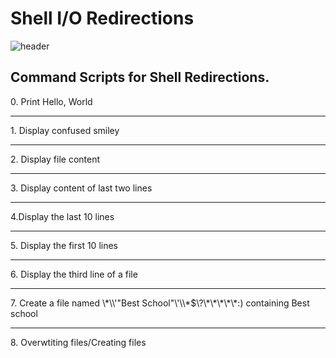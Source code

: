 <h1>Shell I/O Redirections</h1>

![header](https://capsule-render.vercel.app/api?type=rect&color=gradient&height=1)

<h2>Command Scripts for Shell Redirections.</h2>

<section>
0. Print Hello, World
<hr>
1. Display confused  smiley 
<hr>
2. Display file content
<hr>
3. Display content of last two lines
<hr>
4.Display the last 10 lines
<hr>
5. Display the first 10 lines
<hr>
6. Display the third line of a file
<hr>
7. Create a file named \*\\'"Best School"\'\\*$\?\*\*\*\*\*:) containing Best school
<hr>
8. Overwtiting files/Creating files
</section>
